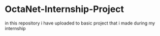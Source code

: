 # OctaNet-Internship-Project
in this repository i have uploaded to basic project that i made during my internship 
